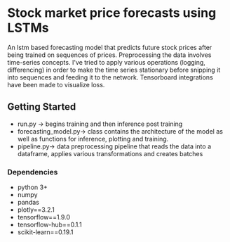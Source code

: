 # Stock market price forecasts using LSTMs
An lstm based forecasting model that predicts future stock prices after being trained on sequences of prices.
Preprocessing the data involves time-series concepts. I've tried to apply various operations (logging, differencing) in order to make the time series stationary before snipping it into sequences and feeding it to the network.
Tensorboard integrations have been made to visualize loss. 

## Getting Started
 * run.py -> begins training and then inference post training
 * forecasting_model.py-> class contains the architecture of the model as well as functions for inference, plotting and training.  
 * pipeline.py-> data preprocessing pipeline that reads the data into a dataframe, applies various transformations and creates batches

### Dependencies

* python 3+
* numpy
* pandas
* plotly==3.2.1
* tensorflow==1.9.0
* tensorflow-hub==0.1.1
* scikit-learn==0.19.1


